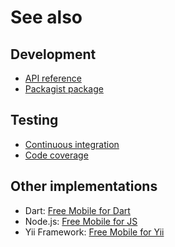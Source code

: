 # See also

## Development
- [API reference](https://cedx.github.io/free-mobile.php/api)
- [Packagist package](https://packagist.org/packages/cedx/free-mobile)

## Testing
- [Continuous integration](https://travis-ci.org/cedx/free-mobile.php)
- [Code coverage](https://coveralls.io/github/cedx/free-mobile.php/)

## Other implementations
- Dart: [Free Mobile for Dart](https://cedx.github.io/free-mobile.dart)
- Node.js: [Free Mobile for JS](https://cedx.github.io/free-mobile.js)
- Yii Framework: [Free Mobile for Yii](https://cedx.github.io/yii2-free-mobile)
